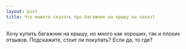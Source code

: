 ```yaml
---
layout: post 
title: Что можете сказать про багажник на крышу на заказ? 
--- 
```

Хочу купить багажник на крышу, но много как хороших, так и плохих отзывов. Подскажите, стоит ли покупать? Если да, то где?